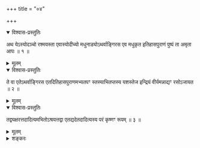 +++
title = "०४"

+++

<details open><summary>विश्वास-प्रस्तुतिः</summary>

अथ येऽस्योदञ्चो रश्मयस्ता एवास्योदीच्यो मधुनाड्योऽथर्वाङ्गिरस एव मधुकृत
इतिहासपुराणं पुष्पं ता अमृता आपः ॥ १ ॥
</details>

<details><summary>मूलम्</summary>

अथ येऽस्योदञ्चो रश्मयस्ता एवास्योदीच्यो मधुनाड्योऽथर्वाङ्गिरस एव मधुकृत
इतिहासपुराणं पुष्पं ता अमृता आपः ॥ १ ॥
</details>

<details open><summary>विश्वास-प्रस्तुतिः</summary>

ते वा एतेऽथर्वाङ्गिरस एतदितिहासपुराणमभ्यतपꣳ स्तस्याभितप्तस्य यशस्तेज
इन्द्रियं वीर्यमन्नाद्यꣳ रसोऽजायत ॥ २ ॥
</details>

<details><summary>मूलम्</summary>

ते वा एतेऽथर्वाङ्गिरस एतदितिहासपुराणमभ्यतपꣳ स्तस्याभितप्तस्य यशस्तेज
इन्द्रियं वीर्यमन्नाद्यꣳ रसोऽजायत ॥ २ ॥
</details>

<details open><summary>विश्वास-प्रस्तुतिः</summary>

तद्व्यक्षरत्तदादित्यमभितोऽश्रयत्तद्वा एतद्यदेतदादित्यस्य परं कृष्णꣳ
रूपम् ॥ ३ ॥
</details>

<details><summary>मूलम्</summary>

तद्व्यक्षरत्तदादित्यमभितोऽश्रयत्तद्वा एतद्यदेतदादित्यस्य परं कृष्णꣳ
रूपम् ॥ ३ ॥
</details>

<details><summary>शङ्करः</summary>

अथ येऽस्योदञ्चो रश्मय इत्यादि समानम् । अथर्वाङ्गिरसः अथर्वणा अङ्गिरसा च
दृष्टा मन्त्रा अथर्वाङ्गिरसः, कर्मणि प्रयुक्ता मधुकृतः । इतिहासपुराणं
पुष्पम् । तयोश्चेतिहासपुराणयोरश्वमेधे पारिप्लवासु रात्रिषु
कर्माङ्गत्वेन विनियोगः सिद्धः । मधु एतदादित्यस्य
परं कृष्णं रूपम् अतिशयेन कृष्णमित्यर्थः ॥

इति चतुर्थखण्डभाष्यम् ॥
</details>

